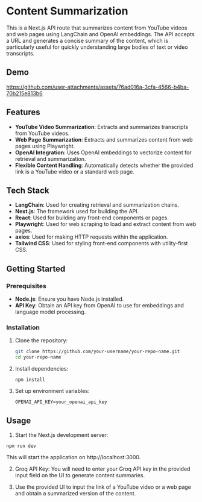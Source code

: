 # Content Summarization

This is a Next.js API route that summarizes content from YouTube videos and web pages using LangChain and OpenAI embeddings. The API accepts a URL and generates a concise summary of the content, which is particularly useful for quickly understanding large bodies of text or video transcripts.

## Demo


https://github.com/user-attachments/assets/76ad016a-3cfa-4566-b4ba-70b215e813b6


## Features

- **YouTube Video Summarization**: Extracts and summarizes transcripts from YouTube videos.
- **Web Page Summarization**: Extracts and summarizes content from web pages using Playwright.
- **OpenAI Integration**: Uses OpenAI embeddings to vectorize content for retrieval and summarization.
- **Flexible Content Handling**: Automatically detects whether the provided link is a YouTube video or a standard web page.

## Tech Stack

- **LangChain**: Used for creating retrieval and summarization chains.
- **Next.js**: The framework used for building the API.
- **React**: Used for building any front-end components or pages.
- **Playwright**: Used for web scraping to load and extract content from web pages.
- **axios**: Used for making HTTP requests within the application.
- **Tailwind CSS**: Used for styling front-end components with utility-first CSS.


## Getting Started

### Prerequisites

- **Node.js**: Ensure you have Node.js installed.
- **API Key**: Obtain an API key from OpenAI to use for embeddings and language model processing.

### Installation

1. Clone the repository:
   ```bash
   git clone https://github.com/your-username/your-repo-name.git
   cd your-repo-name
	 ```
2. Install dependencies:
	```
	npm install
	```
3. Set up environment variables:
	```
	OPENAI_API_KEY=your_openai_api_key
	```
## Usage

1. Start the Next.js development server:
```
npm run dev
```

This will start the application on http://localhost:3000.

2. Groq API Key: You will need to enter your Groq API key in the provided input field on the UI to generate content summaries.

3. Use the provided UI to input the link of a YouTube video or a web page and obtain a summarized version of the content.
